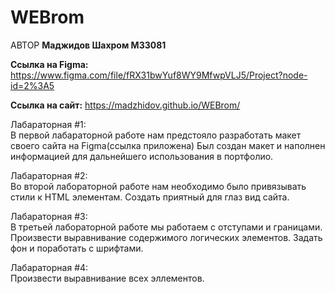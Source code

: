 # WEBrom
АВТОР
**Маджидов Шахром М33081** 

**Ссылка на Figma:** 
https://www.figma.com/file/fRX31bwYuf8WY9MfwpVLJ5/Project?node-id=2%3A5   

**Ссылка на сайт:**
https://madzhidov.github.io/WEBrom/     


Лабараторная #1:   
В первой лабараторной работе нам предстояло разработать макет своего сайта на Figma(ссылка приложена) 
Был создан макет и наполнен информацией для дальнейшего использования в портфолио.  

Лабараторная #2:  
Во второй лабораторной работе нам необходимо было привязывать стили к HTML элементам. Создать приятный для глаз вид сайта.  

Лабараторная #3:  
В третьей лабораторной работе мы работаем с отступами и границами. Произвести выравнивание содержимого логических элементов. Задать фон и поработать с шрифтами.   

Лабараторная #4:  
Произвести выравнивание всех эллементов.  

